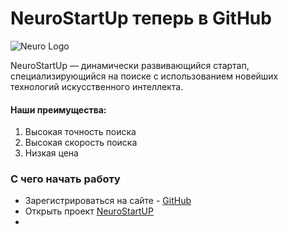 # NeuroStartUp теперь в GitHub
![Neuro Logo](https://camo.githubusercontent.com/c6727c717cad1e4820481abb87524f90782445c5/68747470733a2f2f692e696d6775722e636f6d2f495a4f525769492e706e67)

NeuroStartUp — динамически развивающийся стартап, специализирующийся на поиске с использованием новейших технологий искусственного интеллекта.

#### Наши преимущества:
1. Высокая точность поиска
1. Высокая скорость поиска
1. Низкая цена




### С чего начать работу
* Зарегистрироваться на сайте - [GitHub](https://github.com)
* Открыть проект [NeuroStartUP](https://github.com/YuryFedoseev/NeuroStartUp.git)
* 